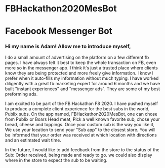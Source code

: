 # FBHackathon2020MesBot

<h1>Facebook Messenger Bot</h1>

<h3>Hi my name is Adam! Allow me to introduce myself,</h3>

I do a small amount of advertising on the platform on a few different fb pages. I have always felt it best to keep the whole transaction on FB, even more so in the messenger app. I think it's just a trusted place where clients know they are being protected and more freely give information. I know I prefer when it auto-fills my information without much typing. I have worked diligently with a great fb marketing expert for around 6 months and we have built "instant experiences" and "messenger ads". They are some of my best preforming ads. 

I am excited to be part of the FB Hackathon F8 2020. I have pushed myself to produce a complete client experience for the best subs in the world, Publix subs. On the app named, FBHackathon2020MesBot, one can chose from Publix or Boars Head meat, Pick a well known favorite sub, chose your bread, cheese and toppings. Once your custom sub is the way you like it, We use your location to send your "Sub app" to the closest store. You will be informed that your order was received at which location with directions and an estimated wait time.

In the future, I would like to add feedback from the store to the status of the Sub: Order received, being made and ready to go. we could also display where in the store to expect the sub to be waiting.